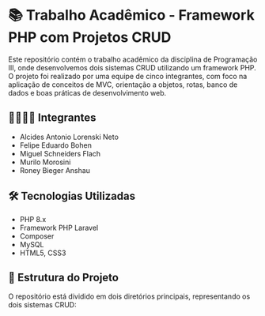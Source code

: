 # 📚 Trabalho Acadêmico - Framework PHP com Projetos CRUD

Este repositório contém o trabalho acadêmico da disciplina de Programação III, onde desenvolvemos dois sistemas CRUD utilizando um framework PHP. O projeto foi realizado por uma equipe de cinco integrantes, com foco na aplicação de conceitos de MVC, orientação a objetos, rotas, banco de dados e boas práticas de desenvolvimento web.

## 👨‍👩‍👧‍👦 Integrantes

- Alcides Antonio Lorenski Neto
- Felipe Eduardo Bohen
- Miguel Schneiders Flach
- Murilo Morosini
- Roney Bieger Anshau

## 🛠 Tecnologias Utilizadas

- PHP 8.x
- Framework PHP Laravel
- Composer
- MySQL
- HTML5, CSS3

## 📁 Estrutura do Projeto

O repositório está dividido em dois diretórios principais, representando os dois sistemas CRUD:

